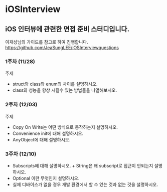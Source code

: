 # iOSInterview


## iOS 인터뷰에 관련한 면접 준비 스터디입니다.
이재성님의 가이드를 참고로 하여 진행합니다.
https://github.com/JeaSungLEE/iOSInterviewquestions

### 1주차 (11/28)

주제
- struct와 class와 enum의 차이를 설명하시오.
- class의 성능을 향상 시킬수 있는 방법들을 나열해보시오.

### 2주차 (12/03)

주제
- Copy On Write는 어떤 방식으로 동작하는지 설명하시오.
- Convenience init에 대해 설명하시오.
- AnyObject에 대해 설명하시오.

### 3주차 (12/10)
- Subscripts에 대해 설명하시오. + String은 왜 subscript로 접근이 안되는지 설명하시오. 
- Optional 이란 무엇인지 설명하시오.
- 실제 디바이스가 없을 경우 개발 환경에서 할 수 있는 것과 없는 것을 설명하시오. 
